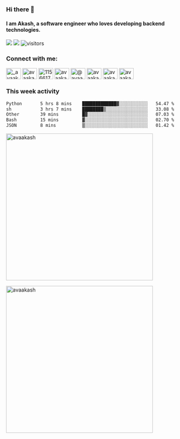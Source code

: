 ### Hi there 👋
#### I am Akash, a software engineer who loves developing backend technologies.
<p></p>


<a href="http://github.com/avaakash"><img src="https://img.shields.io/github/followers/avaakash?style=social&label=Follow"></a>
<a href="https://twitter.com/_avaakash_"> <img src="https://img.shields.io/twitter/follow/_avaakash_?label=Follow&style=social"></a>
![visitors](https://visitor-badge.glitch.me/badge?page_id=avaakash&left_color=green&right_color=red)

<h3 align="left">Connect with me:</h3>
<p align="left">
<a href="https://twitter.com/_avaakash_" target="blank"><img align="center" src="https://raw.githubusercontent.com/rahuldkjain/github-profile-readme-generator/master/src/images/icons/Social/twitter.svg" alt="_avaakash_" height="30" width="40" /></a>
<a href="https://linkedin.com/in/avaakash" target="blank"><img align="center" src="https://raw.githubusercontent.com/rahuldkjain/github-profile-readme-generator/master/src/images/icons/Social/linked-in-alt.svg" alt="avaakash" height="30" width="40" /></a>
<a href="https://stackoverflow.com/users/11566173" target="blank"><img align="center" src="https://raw.githubusercontent.com/rahuldkjain/github-profile-readme-generator/master/src/images/icons/Social/stack-overflow.svg" alt="11566173" height="30" width="40" /></a>
<a href="https://instagram.com/avaakash" target="blank"><img align="center" src="https://raw.githubusercontent.com/rahuldkjain/github-profile-readme-generator/master/src/images/icons/Social/instagram.svg" alt="avaakash" height="30" width="40" /></a>
<a href="https://medium.com/@avaakash" target="blank"><img align="center" src="https://raw.githubusercontent.com/rahuldkjain/github-profile-readme-generator/master/src/images/icons/Social/medium.svg" alt="@avaakash" height="30" width="40" /></a>
<a href="https://www.hackerrank.com/avaakash" target="blank"><img align="center" src="https://raw.githubusercontent.com/rahuldkjain/github-profile-readme-generator/master/src/images/icons/Social/hackerrank.svg" alt="avaakash" height="30" width="40" /></a>
<a href="https://www.leetcode.com/avaakash" target="blank"><img align="center" src="https://raw.githubusercontent.com/rahuldkjain/github-profile-readme-generator/master/src/images/icons/Social/leet-code.svg" alt="avaakash" height="30" width="40" /></a>
<a href="https://auth.geeksforgeeks.org/user/avaakash/profile" target="blank"><img align="center" src="https://raw.githubusercontent.com/rahuldkjain/github-profile-readme-generator/master/src/images/icons/Social/geeks-for-geeks.svg" alt="avaakash/profile" height="30" width="40" /></a>
</p>

### This week activity
<!--START_SECTION:waka-->

```txt
Python       5 hrs 8 mins    █████████████▓░░░░░░░░░░░   54.47 %
sh           3 hrs 7 mins    ████████▒░░░░░░░░░░░░░░░░   33.08 %
Other        39 mins         █▓░░░░░░░░░░░░░░░░░░░░░░░   07.03 %
Bash         15 mins         ▓░░░░░░░░░░░░░░░░░░░░░░░░   02.70 %
JSON         8 mins          ▒░░░░░░░░░░░░░░░░░░░░░░░░   01.42 %
```

<!--END_SECTION:waka-->

<!-- <p><img style="padding-bottom:20px; padding-top:10px;"
        src="https://github-readme-stackoverflow.vercel.app/?userID=11566173"></p> -->
<p></p>


<p>&nbsp;<img align="left" style="width:25rem; padding-right:10px; padding-bottom:15px"
        src="https://github-readme-streak-stats.herokuapp.com?user=avaakash&theme=monokai-metallian&border=CBDDD8)"
        alt="avaakash" /></p>

<p>&nbsp;<img align="center" style="width:25rem;"
        src="https://github-readme-stats.vercel.app/api?username=avaakash&count_private=true&show_icons=true&theme=radical"
        alt="avaakash" /></p>

